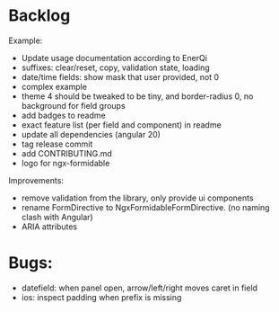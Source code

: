 # Backlog

Example:

- Update usage documentation according to EnerQi
- suffixes: clear/reset, copy, validation state, loading
- date/time fields: show mask that user provided, not 0
- complex example
- theme 4 should be tweaked to be tiny, and border-radius 0, no background for field groups
- add badges to readme
- exact feature list (per field and component) in readme
- update all dependencies (angular 20)
- tag release commit
- add CONTRIBUTING.md
- logo for ngx-formidable

Improvements:

- remove validation from the library, only provide ui components
- rename FormDirective to NgxFormidableFormDirective. (no naming clash with Angular)
- ARIA attributes

# Bugs:

- datefield: when panel open, arrow/left/right moves caret in field
- ios: inspect padding when prefix is missing
